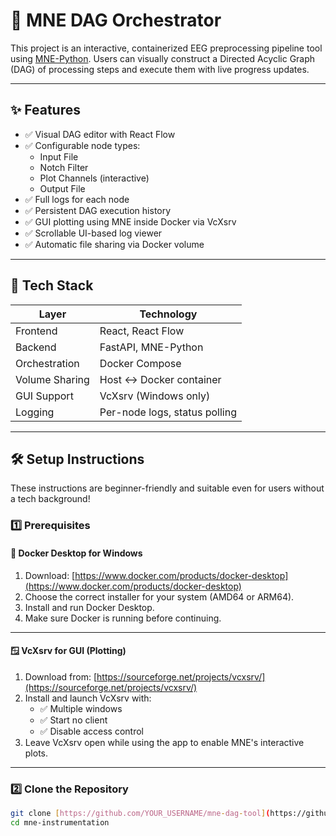 # 🧠 MNE DAG Orchestrator

This project is an interactive, containerized EEG preprocessing pipeline tool using [MNE-Python](https://mne.tools/stable/index.html). Users can visually construct a Directed Acyclic Graph (DAG) of processing steps and execute them with live progress updates.

---

## ✨ Features

- ✅ Visual DAG editor with React Flow
- ✅ Configurable node types:
  - Input File
  - Notch Filter
  - Plot Channels (interactive)
  - Output File
- ✅ Full logs for each node
- ✅ Persistent DAG execution history
- ✅ GUI plotting using MNE inside Docker via VcXsrv
- ✅ Scrollable UI-based log viewer
- ✅ Automatic file sharing via Docker volume

---

## 🧰 Tech Stack

| Layer     | Technology         |
|-----------|--------------------|
| Frontend  | React, React Flow  |
| Backend   | FastAPI, MNE-Python|
| Orchestration | Docker Compose |
| Volume Sharing | Host ↔ Docker container |
| GUI Support | VcXsrv (Windows only) |
| Logging   | Per-node logs, status polling |

---

## 🛠️ Setup Instructions

These instructions are beginner-friendly and suitable even for users without a tech background!

### 1️⃣ Prerequisites

#### 🐳 Docker Desktop for Windows

1. Download: [https://www.docker.com/products/docker-desktop](https://www.docker.com/products/docker-desktop)
2. Choose the correct installer for your system (AMD64 or ARM64).
3. Install and run Docker Desktop.
4. Make sure Docker is running before continuing.

---

#### 🪟 VcXsrv for GUI (Plotting)

1. Download from: [https://sourceforge.net/projects/vcxsrv/](https://sourceforge.net/projects/vcxsrv/)
2. Install and launch VcXsrv with:
   - ✅ Multiple windows
   - ✅ Start no client
   - ✅ Disable access control
3. Leave VcXsrv open while using the app to enable MNE's interactive plots.

---

### 2️⃣ Clone the Repository

```bash
git clone [https://github.com/YOUR_USERNAME/mne-dag-tool](https://github.com/Yuvishap/mne-instrumentation.git
cd mne-instrumentation
